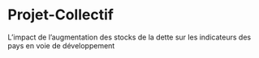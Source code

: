 # Projet-Collectif
L’impact de l’augmentation des stocks de la dette sur les indicateurs des pays en voie de développement
